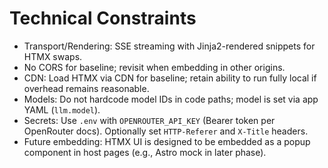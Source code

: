 # Technical Constraints

- Transport/Rendering: SSE streaming with Jinja2-rendered snippets for HTMX swaps.
- No CORS for baseline; revisit when embedding in other origins.
- CDN: Load HTMX via CDN for baseline; retain ability to run fully local if overhead remains reasonable.
- Models: Do not hardcode model IDs in code paths; model is set via app YAML (`llm.model`).
- Secrets: Use `.env` with `OPENROUTER_API_KEY` (Bearer token per OpenRouter docs). Optionally set `HTTP-Referer` and `X-Title` headers.
- Future embedding: HTMX UI is designed to be embedded as a popup component in host pages (e.g., Astro mock in later phase).

